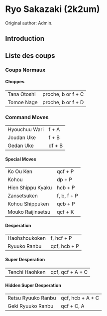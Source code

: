 # Ryo Sakazaki (2k2um)

Original author: Admin.

## Introduction

## Liste des coups

### Coups Normaux

#### Choppes

|             |                    |
|-------------|--------------------|
| Tana Otoshi | proche, b or f + C |
| Tomoe Nage  | proche, b or f + D |

### Command Moves

|               |        |
|---------------|--------|
| Hyouchuu Wari | f + A  |
| Joudan Uke    | f + B  |
| Gedan Uke     | df + B |

#### Special Moves

|                   |             |
|-------------------|-------------|
| Ko Ou Ken         | qcf + P     |
| Kohou             | dp + P      |
| Hien Shippu Kyaku | hcb + P     |
| Zansetsuken       | f, b, f + P |
| Kohou Shippuken   | qcb + P     |
| Mouko Raijinsetsu | qcf + K     |

#### Desperation

|               |              |
|---------------|--------------|
| Haohshoukoken | f, hcf + P   |
| Ryuuko Ranbu  | qcf, hcb + P |

#### Super Desperation

|                |                  |
|----------------|------------------|
| Tenchi Haohken | qcf, qcf + A + C |

#### Hidden Super Desperation

|                    |                  |
|--------------------|------------------|
| Retsu Ryuuko Ranbu | qcf, hcb + A + C |
| Geki Ryuuko Ranbu  | qcf + C, A       |
